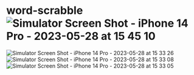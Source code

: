 # word-scrabble![Simulator Screen Shot - iPhone 14 Pro - 2023-05-28 at 15 45 10](https://github.com/olagookundavid/word-scrabble/assets/63510672/bf2a6f75-36bd-4d2c-a84e-0374d93b813c)
![Simulator Screen Shot - iPhone 14 Pro - 2023-05-28 at 15 33 26](https://github.com/olagookundavid/word-scrabble/assets/63510672/95af7fe3-a616-4b18-8c9e-6b75cfd8a13d)
![Simulator Screen Shot - iPhone 14 Pro - 2023-05-28 at 15 33 08](https://github.com/olagookundavid/word-scrabble/assets/63510672/be4e7ee5-d691-4a6b-9b65-9c1a672eca7b)
![Simulator Screen Shot - iPhone 14 Pro - 2023-05-28 at 15 33 05](https://github.com/olagookundavid/word-scrabble/assets/63510672/e28b7396-9f7d-446c-be9c-1bfa8d9a5b5b)
